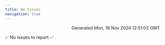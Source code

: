 ```yaml
---
title: No Issues
navigation: true
---
```


<p style="text-align:right;color:#cccs">
Generated Mon, 18 Nov 2024 12:51:02 GMT
</p>
<p>✅ No issues to report ✅</p>



